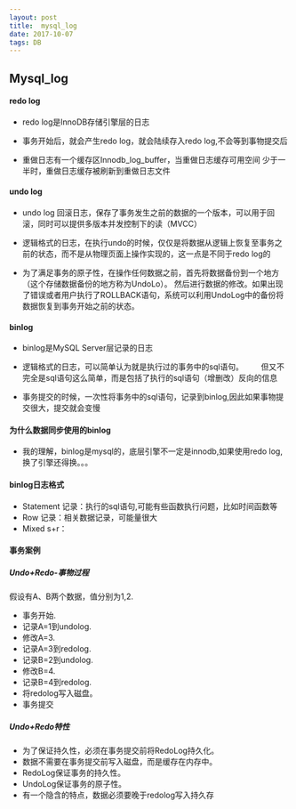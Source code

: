 ```yaml
---
layout: post
title:  mysql_log
date: 2017-10-07
tags: DB
---
```

## Mysql_log

#### redo log
- redo log是InnoDB存储引擎层的日志
- 事务开始后，就会产生redo log，就会陆续存入redo log,不会等到事物提交后

- 重做日志有一个缓存区Innodb_log_buffer，当重做日志缓存可用空间 少于一半时，重做日志缓存被刷新到重做日志文件


#### undo log
- undo log 回滚日志，保存了事务发生之前的数据的一个版本，可以用于回滚，同时可以提供多版本并发控制下的读（MVCC）

- 逻辑格式的日志，在执行undo的时候，仅仅是将数据从逻辑上恢复至事务之前的状态，而不是从物理页面上操作实现的，这一点是不同于redo log的

- 为了满足事务的原子性，在操作任何数据之前，首先将数据备份到一个地方（这个存储数据备份的地方称为UndoLo）。
然后进行数据的修改。如果出现了错误或者用户执行了ROLLBACK语句，系统可以利用UndoLog中的备份将数据恢复到事务开始之前的状态。


#### binlog
- binlog是MySQL Server层记录的日志

- 逻辑格式的日志，可以简单认为就是执行过的事务中的sql语句。
　　但又不完全是sql语句这么简单，而是包括了执行的sql语句（增删改）反向的信息

- 事务提交的时候，一次性将事务中的sql语句，记录到binlog,因此如果事物提交很大，提交就会变慢

#### 为什么数据同步使用的binlog
- 我的理解，binlog是mysql的，底层引擎不一定是innodb,如果使用redo log,换了引擎还得换。。。

#### binlog日志格式
- Statement 记录：执行的sql语句,可能有些函数执行问题，比如时间函数等
- Row       记录：相关数据记录，可能量很大
- Mixed     s+r：


#### 事务案例

##### Undo+Redo-事物过程
假设有A、B两个数据，值分别为1,2.
- 事务开始.
- 记录A=1到undolog.
- 修改A=3.
- 记录A=3到redolog.
- 记录B=2到undolog.
- 修改B=4.
- 记录B=4到redolog.
- 将redolog写入磁盘。
- 事务提交


#####  Undo+Redo特性
- 为了保证持久性，必须在事务提交前将RedoLog持久化。
- 数据不需要在事务提交前写入磁盘，而是缓存在内存中。
- RedoLog保证事务的持久性。
- UndoLog保证事务的原子性。
- 有一个隐含的特点，数据必须要晚于redolog写入持久存
